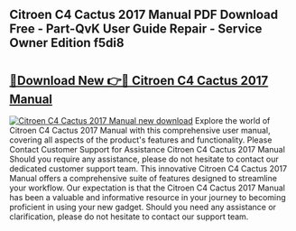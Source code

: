 ## Citroen C4 Cactus 2017 Manual PDF Download Free - Part-QvK User Guide Repair - Service Owner Edition f5di8

# <h2><a href="http://cf25406.oget.top/?id=Citroen+C4+Cactus+2017+Manual">🔗Download New 👉🔴 Citroen C4 Cactus 2017 Manual</a></h2>

[![Citroen C4 Cactus 2017 Manual new download](https://i.imgur.com/5g1atiW.png)](http://cf25406.oget.top/?id=Citroen+C4+Cactus+2017+Manual)
Explore the world of Citroen C4 Cactus 2017 Manual with this comprehensive user manual, covering all aspects of the product's features and functionality. Please Contact Customer Support for Assistance Citroen C4 Cactus 2017 Manual Should you require any assistance, please do not hesitate to contact our dedicated customer support team. This innovative Citroen C4 Cactus 2017 Manual offers a comprehensive suite of features designed to streamline your workflow. Our expectation is that the Citroen C4 Cactus 2017 Manual has been a valuable and informative resource in your journey to becoming proficient in using your new gadget. Should you need any assistance or clarification, please do not hesitate to contact our support team.
